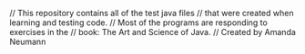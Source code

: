 // This repository contains all of the test java files
// that were created when learning and testing code.
// Most of the programs are responding to exercises in the 
// book: The Art and Science of Java.
// Created by Amanda Neumann